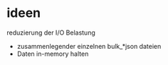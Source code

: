 ideen
=====

reduzierung der I/O Belastung

  - zusammenlegender einzelnen bulk_*json dateien
  - Daten in-memory halten


